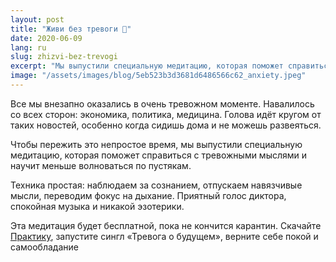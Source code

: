```yaml
---
layout: post
title: "Живи без тревоги 😬"
date: 2020-06-09
lang: ru
slug: zhizvi-bez-trevogi
excerpt: "Мы выпустили специальную медитацию, которая поможет справиться с тревожными мыслями."
image: "/assets/images/blog/5eb523b3d3681d6486566c62_anxiety.jpeg"
---
```



Все мы внезапно оказались в очень тревожном моменте. Навалилось со всех сторон: экономика, политика, медицина. Голова идёт кругом от таких новостей, особенно когда сидишь дома и не можешь развеяться.

Чтобы пережить это непростое время, мы выпустили специальную медитацию, которая поможет справиться с тревожными мыслями и научит меньше волноваться по пустякам.

Техника простая: наблюдаем за сознанием, отпускаем навязчивые мысли, переводим фокус на дыхание. Приятный голос диктора, спокойная музыка и никакой эзотерики.

Эта медитация будет бесплатной, пока не кончится карантин. Скачайте [Практику](https://redirect.appmetrica.yandex.com/serve/26655070691015284), запустите сингл «Тревога о будущем», верните себе покой и самообладание
